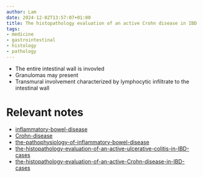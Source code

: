 ```yaml
---
author: Lam
date: 2024-12-02T13:57:07+01:00
title: The histopathology evaluation of an active Crohn disease in IBD cases
tags:
- medicine
- gastrointestinal
- histology
- pathology
---
```


- The entire intestinal wall is invovled
- Granulomas may present
- Transmural involvement characterized by lymphocytic infiltrate to the intestinal wall


# Relevant notes

- [inflammatory-bowel-disease](Resources/inflammatory-bowel-disease.md) 
- [Crohn-disease](Resources/Crohn-disease.md) 
- [the-pathophysiology-of-inflammatory-bowel-disease](Resources/the-pathophysiology-of-inflammatory-bowel-disease.md) 
- [the-histopathology-evaluation-of-an-active-ulcerative-colitis-in-IBD-cases](Resources/the-histopathology-evaluation-of-an-active-ulcerative-colitis-in-IBD-cases.md) 
- [the-histopathology-evaluation-of-an-active-Crohn-disease-in-IBD-cases](Resources/the-histopathology-evaluation-of-an-active-Crohn-disease-in-IBD-cases.md) 

